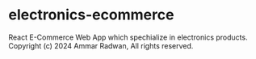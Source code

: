 # electronics-ecommerce
 React E-Commerce Web App which spechialize in electronics products. Copyright (c) 2024 Ammar Radwan, All rights reserved.
